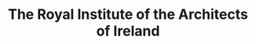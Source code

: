 ---
title: "The Royal Institute of the Architects of Ireland"
url: /dublin/the-royal-institute-of-the-architects-of-ireland/
shop: books
---
